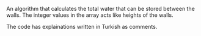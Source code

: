 An algorithm that calculates the total water that can be stored between the walls. The integer values in the array acts like heights of the walls.

The code has explainations written in Turkish as comments.
